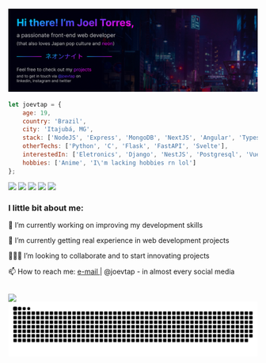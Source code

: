 ![banner](./githubbanner.jpg)

```javascript
let joevtap = {
    age: 19,
    country: 'Brazil',
    city: 'Itajubá, MG',
    stack: ['NodeJS', 'Express', 'MongoDB', 'NextJS', 'Angular', 'Typescript'],
    otherTechs: ['Python', 'C', 'Flask', 'FastAPI', 'Svelte'],
    interestedIn: ['Eletronics', 'Django', 'NestJS', 'Postgresql', 'Vue', 'C++', 'Rust', 'Flutter', 'Kotlin'],
    hobbies: ['Anime', 'I\'m lacking hobbies rn lol']
};
```

<a href = "mailto: joelvitortorres@gmail.com"><img src="https://img.shields.io/badge/-Gmail-%23EA4335?style=for-the-badge&logo=gmail&logoColor=white"></a>
<a href="https://www.linkedin.com/in/joevtap/" target="_blank"><img src="https://img.shields.io/badge/-LinkedIn-%230077B5?style=for-the-badge&logo=linkedin&logoColor=white"></a>
<a href="https://codepen.io/joevtap" target="_blank"><img src="https://img.shields.io/badge/-Codepen-%23333?style=for-the-badge&logo=codepen&logoColor=white"></a>
<a href="https://twitter.com/joevtap" target="_blank"><img src="https://img.shields.io/badge/-Twitter-%231DA1F2?style=for-the-badge&logo=twitter&logoColor=white"></a>
<a href="https://instagram.com/joevtap" target="_blank"><img src="https://img.shields.io/badge/-Instagram-%23E4405F?style=for-the-badge&logo=instagram&logoColor=white"></a>

<h3>I little bit about me:</h3>

<p align="left">
    🔭 I’m currently working on improving my development skills
</p>
<p align="left">
    🌱 I’m currently getting real experience in web development projects
</p>
<p align="left">
    🙋🏻‍♂️ I’m looking to collaborate and to start innovating projects
</p>
<p align="left">
    📫 How to reach me: <a href = "mailto: joelvitortorres@gmail.com"> e-mail </a> | @joevtap - in almost every social media
</p>
<br/>
    <img align="left" src="https://github-readme-stats.vercel.app/api?username=joevtap&show_icons=true&t&theme=react"/>

![Snake animation](https://github.com/joevtap/joevtap/blob/output/github-contribution-grid-snake.svg)
